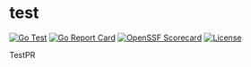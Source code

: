 # test
[![Go Test](https://github.com/guardanet/test/actions/workflows/go-test.yml/badge.svg)](https://github.com/guardanet/test/actions/workflows/go-test.yml) 
[![Go Report Card](https://goreportcard.com/badge/github.com/guardanet/test)](https://goreportcard.com/report/github.com/guardanet/test) 
[![OpenSSF Scorecard](https://api.securityscorecards.dev/projects/github.com/guardanet/test/badge)](https://api.securityscorecards.dev/projects/github.com/guardanet/test)
[![License](https://img.shields.io/badge/License-Apache%202.0-blue.svg)](https://github.com/gojp/goreportcard/blob/master/LICENSE)

TestPR